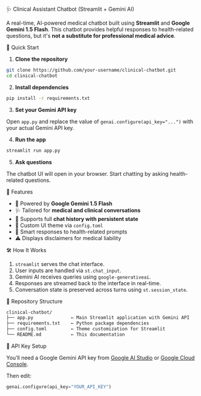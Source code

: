 🩺 Clinical Assistant Chatbot (Streamlit + Gemini AI)

A real-time, AI-powered medical chatbot built using **Streamlit** and **Google Gemini 1.5 Flash**. This chatbot provides helpful responses to health-related questions, but it's **not a substitute for professional medical advice**.

🚀 Quick Start

1. **Clone the repository**

```bash
git clone https://github.com/your-username/clinical-chatbot.git
cd clinical-chatbot
````

2. **Install dependencies**

```bash
pip install -r requirements.txt
```

3. **Set your Gemini API key**

Open `app.py` and replace the value of `genai.configure(api_key="...")` with your actual Gemini API key.

4. **Run the app**

```bash
streamlit run app.py
```

5. **Ask questions**

The chatbot UI will open in your browser. Start chatting by asking health-related questions.

🎯 Features

* 🤖 Powered by **Google Gemini 1.5 Flash**
* 🩺 Tailored for **medical and clinical conversations**
* 💬 Supports full **chat history with persistent state**
* 🎨 Custom UI theme via `config.toml`
* 🧠 Smart responses to health-related prompts
* ⚠️ Displays disclaimers for medical liability

🛠️ How It Works

1. `streamlit` serves the chat interface.
2. User inputs are handled via `st.chat_input`.
3. Gemini AI receives queries using `google-generativeai`.
4. Responses are streamed back to the interface in real-time.
5. Conversation state is preserved across turns using `st.session_state`.

📂 Repository Structure

```bash
clinical-chatbot/
├── app.py              ← Main Streamlit application with Gemini API
├── requirements.txt    ← Python package dependencies
├── config.toml         ← Theme customization for Streamlit
└── README.md           ← This documentation
```

🔐 API Key Setup

You’ll need a Google Gemini API key from [Google AI Studio](https://makersuite.google.com/app/apikey) or [Google Cloud Console](https://console.cloud.google.com/).

Then edit:

```python
genai.configure(api_key="YOUR_API_KEY")
```
